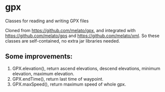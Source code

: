 # gpx
Classes for reading and writing GPX files

Cloned from https://github.com/melato/gpx, and integrated with https://github.com/melato/gps and https://github.com/melato/xml.
So these classes are self-contained, no extra jar libraries needed.

## Some improvements:
1. GPX.elevation(), return ascend elevations, descend elevations, minimum elevation, maximum elevation.
2. GPX.endTime(), return last time of waypoint.
3. GPX.maxSpeed(), return maximum speed of whole gpx.


